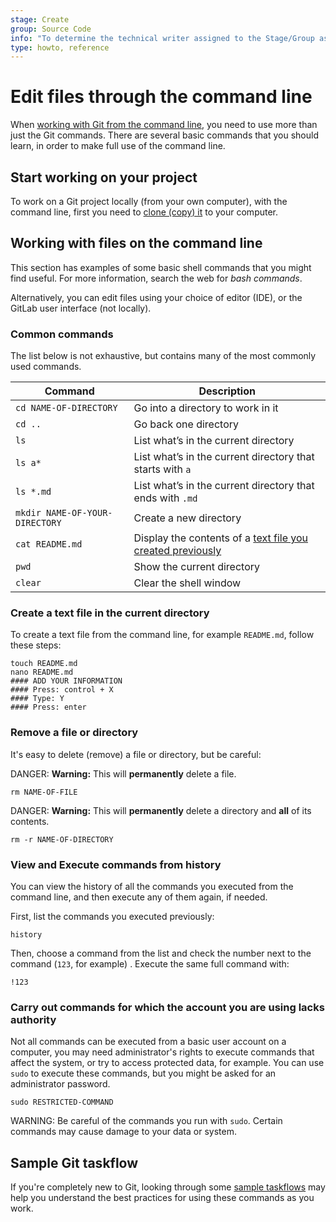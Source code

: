 ```yaml
---
stage: Create
group: Source Code
info: "To determine the technical writer assigned to the Stage/Group associated with this page, see https://about.gitlab.com/handbook/engineering/ux/technical-writing/#assignments"
type: howto, reference
---
```


# Edit files through the command line

When [working with Git from the command line](start-using-git.md), you need to
use more than just the Git commands. There are several basic commands that you should
learn, in order to make full use of the command line.

## Start working on your project

To work on a Git project locally (from your own computer), with the command line,
first you need to [clone (copy) it](start-using-git.md#clone-a-repository) to
your computer.

## Working with files on the command line

This section has examples of some basic shell commands that you might find useful.
For more information, search the web for _bash commands_.

Alternatively, you can edit files using your choice of editor (IDE), or the GitLab user
interface (not locally).

### Common commands

The list below is not exhaustive, but contains many of the most commonly used commands.

| Command                        | Description                                 |
|--------------------------------|---------------------------------------------|
| `cd NAME-OF-DIRECTORY`         | Go into a directory to work in it           |
| `cd ..`                        | Go back one directory                       |
| `ls`                           | List what’s in the current directory        |
| `ls a*`                        | List what’s in the current directory that starts with `a` |
| `ls *.md`                      | List what’s in the current directory that ends with `.md` |
| `mkdir NAME-OF-YOUR-DIRECTORY` | Create a new directory                      |
| `cat README.md`                | Display the contents of a [text file you created previously](#create-a-text-file-in-the-current-directory) |
| `pwd`                          | Show the current directory                  |
| `clear`                        | Clear the shell window                      |

### Create a text file in the current directory

To create a text file from the command line, for example `README.md`, follow these
steps:

```shell
touch README.md
nano README.md
#### ADD YOUR INFORMATION
#### Press: control + X
#### Type: Y
#### Press: enter
```

### Remove a file or directory

It's easy to delete (remove) a file or directory, but be careful:

DANGER: **Warning:**
This will **permanently** delete a file.

```shell
rm NAME-OF-FILE
```

DANGER: **Warning:**
This will **permanently** delete a directory and **all** of its contents.

```shell
rm -r NAME-OF-DIRECTORY
```

### View and Execute commands from history

You can view the history of all the commands you executed from the command line,
and then execute any of them again, if needed.

First, list the commands you executed previously:

```shell
history
```

Then, choose a command from the list and check the number next to the command (`123`,
for example) . Execute the same full command with:

```shell
!123
```

### Carry out commands for which the account you are using lacks authority

Not all commands can be executed from a basic user account on a computer, you may
need administrator's rights to execute commands that affect the system, or try to access
protected data, for example. You can use `sudo` to execute these commands, but you
might be asked for an administrator password.

```shell
sudo RESTRICTED-COMMAND
```

WARNING:
Be careful of the commands you run with `sudo`. Certain commands may cause
damage to your data or system.

## Sample Git taskflow

If you're completely new to Git, looking through some [sample taskflows](https://rogerdudler.github.io/git-guide/)
may help you understand the best practices for using these commands as you work.

<!-- ## Troubleshooting

Include any troubleshooting steps that you can foresee. If you know beforehand what issues
one might have when setting this up, or when something is changed, or on upgrading, it's
important to describe those, too. Think of things that may go wrong and include them here.
This is important to minimize requests for support, and to avoid doc comments with
questions that you know someone might ask.

Each scenario can be a third-level heading, e.g. `### Getting error message X`.
If you have none to add when creating a doc, leave this section in place
but commented out to help encourage others to add to it in the future. -->
